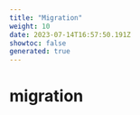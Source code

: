 ```yaml
---
title: "Migration"
weight: 10
date: 2023-07-14T16:57:50.191Z
showtoc: false
generated: true
---
```

<!-- This file was generated from the Vendure source. Do not modify. Instead, re-run the "docs:build" script -->


# migration